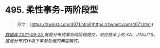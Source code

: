 <!--yml
category: 未分类
date: 0001-01-01 00:00:00
--->

# 495\. 柔性事务-两阶段型

> 原文：[https://zwmst.com/4071.html](https://zwmst.com/4071.html)

   [ *数据库* ](https://zwmst.com/%e6%95%b0%e6%8d%ae%e5%ba%93)*[ <time datetime="2021-09-26T01:09:31+08:00"> 2021-09-25 </time> ](https://zwmst.com/4071.html)  就是分布式事务两阶段提交，对应技术上的 XA、JTA/JTS。这是分布式环境下事务处理的典型模式。*